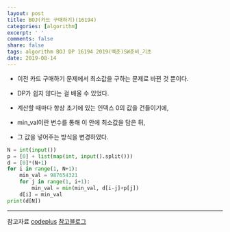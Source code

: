 ```yaml
---
layout: post
title: BOJ(카드 구매하기)(16194)
categories: [algorithm]
excerpt: ' '
comments: false
share: false
tags: algorithm BOJ DP 16194 2019(백준)SW준비_기초
date: 2019-08-14
---
```


- 이전 카드 구매하기 문제에서 최소값을 구하는 문제로 바뀐 것 뿐이다.
- DP가 쉽지 않다는 걸 배울 수 있었다.

- 계산할 때마다 항상 초기에 있는 인덱스 0의 값을 건들이기에,
- min_val이란 변수를 통해 이 안에 최소값을 담은 뒤,
- 그 값을 넣어주는 방식을 변경하였다.

```python
N = int(input())
p = [0] + list(map(int, input().split()))
d = [0]*(N+1)
for i in range(1, N+1):
    min_val = 987654321
    for j in range(1, i+1):
        min_val = min(min_val, d[i-j]+p[j])
    d[i] = min_val
print(d[N])
```

---

참고자료
[codeplus](https://code.plus/course/32)
[참고블로그](https://m.blog.naver.com/PostView.nhn?blogId=occidere&logNo=220786663135&proxyReferer=https%3A%2F%2Fwww.google.com%2F)
